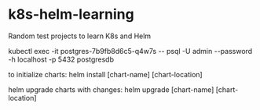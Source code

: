 # k8s-helm-learning
Random test projects to learn K8s and Helm


kubectl exec -it postgres-7b9fb8d6c5-q4w7s -- psql -U admin --password -h localhost -p 5432 postgresdb


to initialize charts: helm install [chart-name] [chart-location]

helm upgrade charts with changes: helm upgrade [chart-name] [chart-location]
